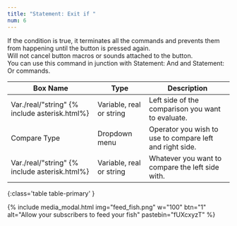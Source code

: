 ```yaml
---
title: "Statement: Exit if "
num: 6
---
```


If the condition is true, it terminates all the commands and prevents them from happening until the button is pressed again.\
Will not cancel button macros or sounds attached to the button.\
You can use this command in junction with Statement: And and Statement: Or commands.

| Box Name | Type | Description | 
|-------|--------|--------|
| Var./real/"string" {% include asterisk.html%}| Variable, real or string	 | Left side of the comparison you want to evaluate. |
|Compare Type |	Dropdown menu |	Operator you wish to use to compare left and right side.
|Var./real/"string" {% include asterisk.html%} |	Variable, real or string|	Whatever you want to compare the left side with.
{:class='table table-primary' }

{% include media_modal.html img="feed_fish.png" w="100" btn="1" alt="Allow your subscribers to feed your fish" pastebin="fUXcxyzT" %} 








